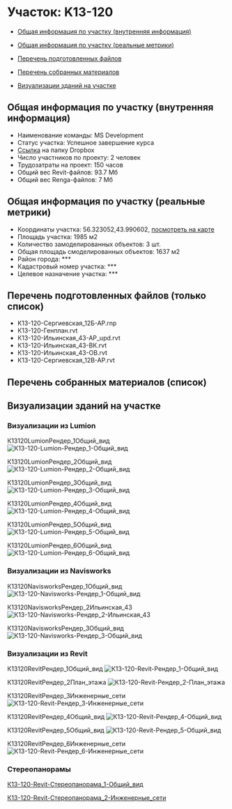 # Участок: K13-120

* [Общая информация по участку (внутренняя информация)](#Chapter1)

* [Общая информация по участку (реальные метрики)](#Chapter2)

* [Перечень подготовленных файлов](#Chapter3)

* [Перечень собранных материалов](#Chapter4)

* [Визуализации зданий на участке](#Chapter5)

## <a id="Chapter1"></a> Общая информация по участку (внутренняя информация)
+ Наименование команды: MS Development
+ Статус участка: Успешное завершение курса
+ [Ссылка](https://www.dropbox.com/sh/wvvgv1nw1iqred9/AACMkKZQ4Az1H4gqx6_qPDlGa/K13_120?dl=0) на папку Dropbox
+ Число участников по проекту: 2 человек
+ Трудозатраты на проект: 150 часов
+ Общий вес Revit-файлов: 93.7 Мб
+ Общий вес Renga-файлов: 7 Мб
## <a id="Chapter2"></a> Общая информация по участку (реальные метрики)
+ Координаты участка: 56.323052,43.990602, [посмотреть на карте](https://yandex.ru/maps/47/nizhny-novgorod/?ll=43.990602%2C56.323052&z=19)
+ Площадь участка: 1985 м2
+ Количество замоделированных объектов: 3 шт.
+ Общая площадь смоделированных объектов: 1637 м2
+ Район города: *** 
+ Кадастровый номер участка: *** 
+ Целевое назначение участка: *** 
## <a id="Chapter3"></a> Перечень подготовленных файлов (только список)
+ K13-120-Сергиевская_12Б-АР.rnp
+ К13-120-Генплан.rvt
+ К13-120-Ильинская_43-АР_upd.rvt
+ К13-120-Ильинская_43-ВК.rvt
+ К13-120-Ильинская_43-ОВ.rvt
+ К13-120-Сергиевская_12В-АР.rvt
## <a id="Chapter4"></a> Перечень собранных материалов (список)
## <a id="Chapter5"></a> Визуализации зданий на участке
### Визуализации из Lumion
К13120LumionРендер_1Общий_вид
![К13-120-Lumion-Рендер_1-Общий_вид](/Images/K13_120/К13-120-Lumion-Рендер_1-Общий_вид_Compressed.jpg)

К13120LumionРендер_2Общий_вид
![К13-120-Lumion-Рендер_2-Общий_вид](/Images/K13_120/К13-120-Lumion-Рендер_2-Общий_вид_Compressed.jpg)

К13120LumionРендер_3Общий_вид
![К13-120-Lumion-Рендер_3-Общий_вид](/Images/K13_120/К13-120-Lumion-Рендер_3-Общий_вид_Compressed.jpg)

К13120LumionРендер_4Общий_вид
![К13-120-Lumion-Рендер_4-Общий_вид](/Images/K13_120/К13-120-Lumion-Рендер_4-Общий_вид_Compressed.jpg)

К13120LumionРендер_5Общий_вид
![К13-120-Lumion-Рендер_5-Общий_вид](/Images/K13_120/К13-120-Lumion-Рендер_5-Общий_вид_Compressed.jpg)

К13120LumionРендер_6Общий_вид
![К13-120-Lumion-Рендер_6-Общий_вид](/Images/K13_120/К13-120-Lumion-Рендер_6-Общий_вид_Compressed.jpg)

### Визуализации из Navisworks
К13120NavisworksРендер_1Общий_вид
![К13-120-Navisworks-Рендер_1-Общий_вид](/Images/K13_120/К13-120-Navisworks-Рендер_1-Общий_вид_Compressed.jpg)

К13120NavisworksРендер_2Ильинская_43
![К13-120-Navisworks-Рендер_2-Ильинская_43](/Images/K13_120/К13-120-Navisworks-Рендер_2-Ильинская_43_Compressed.jpg)

К13120NavisworksРендер_3Общий_вид
![К13-120-Navisworks-Рендер_3-Общий_вид](/Images/K13_120/К13-120-Navisworks-Рендер_3-Общий_вид_Compressed.jpg)

### Визуализации из Revit
К13120RevitРендер_1Общий_вид
![К13-120-Revit-Рендер_1-Общий_вид](/Images/K13_120/К13-120-Revit-Рендер_1-Общий_вид_Compressed.jpg)

К13120RevitРендер_2План_этажа
![К13-120-Revit-Рендер_2-План_этажа](/Images/K13_120/К13-120-Revit-Рендер_2-План_этажа_Compressed.jpg)

К13120RevitРендер_3Инженерные_сети
![К13-120-Revit-Рендер_3-Инженерные_сети](/Images/K13_120/К13-120-Revit-Рендер_3-Инженерные_сети_Compressed.jpg)

К13120RevitРендер_4Общий_вид
![К13-120-Revit-Рендер_4-Общий_вид](/Images/K13_120/К13-120-Revit-Рендер_4-Общий_вид_Compressed.jpg)

К13120RevitРендер_5Общий_вид
![К13-120-Revit-Рендер_5-Общий_вид](/Images/K13_120/К13-120-Revit-Рендер_5-Общий_вид_Compressed.jpg)

К13120RevitРендер_6Инженерные_сети
![К13-120-Revit-Рендер_6-Инженерные_сети](/Images/K13_120/К13-120-Revit-Рендер_6-Инженерные_сети_Compressed.jpg)

### Стереопанорамы
[К13-120-Revit-Стереопанорама_1-Общий_вид](https://pano.autodesk.com/pano.html?url=jpgs/ec8ba059-39e5-4f2b-b088-6cba4643d305&version=2)

[К13-120-Revit-Стереопанорама_2-Инженерные_сети](https://pano.autodesk.com/pano.html?url=jpgs/5790b125-99ad-47d8-afe5-c2a379ed00f4&version=2)

